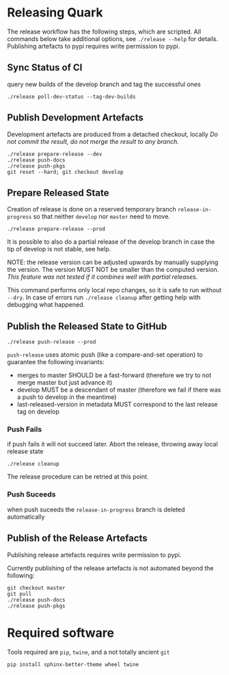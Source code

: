 # Releasing Quark #

The release workflow has the following steps, which are scripted.  All
commands below take additional options, see `./release --help` for
details.  Publishing artefacts to pypi requires write permission to
pypi.

## Sync Status of CI ##

query new builds of the develop branch and tag the successful ones

    ./release poll-dev-status --tag-dev-builds

## Publish Development Artefacts ##

Development artefacts are produced from a detached checkout, locally
*Do not commit the result, do not merge the result to any branch.*

    ./release prepare-release --dev
    ./release push-docs
    ./release push-pkgs
    git reset --hard; git checkout develop


## Prepare Released State ##

Creation of release is done on a reserved temporary branch
`release-in-progress` so that neither `develop` nor `master` need to
move.

    ./release prepare-release --prod

It is possible to also do a partial release of the
develop branch in case the tip of develop is not stable, see help.

NOTE: the release version can be adjusted upwards by manually
supplying the version. The version MUST NOT be smaller than the
computed version. *This feature was not tested if it combines well with
partial releases*.

This command performs only local repo changes, so it is safe to run
without `--dry`. In case of errors run `./release cleanup` after
getting help with debugging what happened.


## Publish the Released State to GitHub ##

    ./release push-release --prod

`push-release` uses atomic push (like a compare-and-set operation) to
guarantee the following invariants:
- merges to master SHOULD be a fast-forward (therefore we try to not
merge master but just advance it)
- develop MUST be a descendant of master (therefore we fail if there
was a push to develop in the meantime)
- last-released-version in metadata MUST correspond to the last
release tag on develop

### Push Fails ###

if push fails it will not succeed later. Abort the release, throwing
away local release state

    ./release cleanup

The release procedure can be retried at this point.

### Push Suceeds

when push suceeds the `release-in-progress` branch is deleted automatically

## Publish of the Release Artefacts

Publishing release artefacts requires write permission to pypi.

Currently publishing of the release artefacts is not automated beyond
the following:

    git checkout master
    git pull
    ./release push-docs
    ./release push-pkgs

# Required software #

Tools required are `pip`, `twine`, and a not totally ancient `git`

    pip install sphinx-better-theme wheel twine

